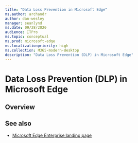 ```yaml
---
title: "Data Loss Prevention in Microsoft Edge"
ms.author: archandr
author: dan-wesley
manager: seanlynd
ms.date: 09/28/2020
audience: ITPro
ms.topic: conceptual
ms.prod: microsoft-edge
ms.localizationpriority: high
ms.collection: M365-modern-desktop
description: "Data Loss Prevention (DLP) in Microsoft Edge"
---
```


# Data Loss Prevention (DLP) in Microsoft Edge


## Overview

## See also

- [Microsoft Edge Enterprise landing page](https://aka.ms/EdgeEnterprise)